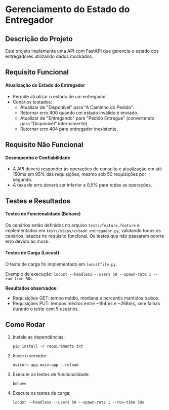 # Gerenciamento do Estado do Entregador

## Descrição do Projeto
Este projeto implementa uma API com FastAPI que gerencia o estado dos entregadores utilizando dados mockados.

## Requisito Funcional
#### Atualização do Estado do Entregador
  - Permite atualizar o estado de um entregador.
  - Cenários testados:
    - Atualizar de "Disponível" para "A Caminho do Pedido".
    - Retornar erro 400 quando um estado inválido é enviado.
    - Atualizar de "Entregando" para "Pedido Entregue" (convertendo para "Disponível" internamente).
    - Retornar erro 404 para entregador inexistente.

## Requisito Não Funcional
#### Desempenho e Confiabilidade
  - A API deverá responder às operações de consulta e atualização em até 150ms em 95% das requisições, mesmo sob 50 requisições por segundo.
  - A taxa de erro deverá ser inferior a 0,5% para todas as operações.

## Testes e Resultados
#### Testes de Funcionalidade (Behave)
  Os cenários estão definidos no arquivo `tests/feature.feature` e implementados em `tests/steps/estado_entregador.py`, validando todos os cenários listados no requisito funcional. Os testes que não passarem ocorre erro devido ao mock.


#### Testes de Carga (Locust)
  O teste de carga foi implementado em `locustfile.py`.

Exemplo de execução:
    ```
        locust --headless --users 50 --spawn-rate 1 --run-time 50s
    ```

  **Resultados observados:**
  - Requisições GET: tempo médio, mediana e percentis mantidos baixos.
  - Requisições PUT: tempos médios entre ~194ms e ~268ms, sem falhas durante o teste com 5 usuários.

## Como Rodar
1. Instale as dependências:
   ```
   pip install -r requirements.txt
   ```
2. Inicie o servidor:
   ```
   uvicorn app.main:app --reload
   ```
3. Execute os testes de funcionalidade:
   ```
   behave
   ```
4. Execute os testes de carga:
   ```
   locust --headless --users 50 --spawn-rate 1 --run-time 50s
   ```
